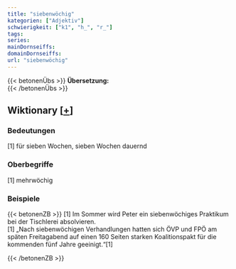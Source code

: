```yaml
---
title: "siebenwöchig"
kategorien: ["Adjektiv"]
schwierigkeit: ["k1", "h_", "r_"]
tags:
series:
mainDornseiffs:
domainDornseiffs:
url: "siebenwöchig"
---
```


{{< betonenÜbs >}}
**Übersetzung:**  
{{< /betonenÜbs >}}

## Wiktionary [[+](https://de.wiktionary.org/wiki/siebenwöchig)]

### Bedeutungen
[1] für sieben Wochen, sieben Wochen dauernd  

### Oberbegriffe
[1] mehrwöchig  

### Beispiele
{{< betonenZB >}}
[1] Im Sommer wird Peter ein siebenwöchiges Praktikum bei der Tischlerei absolvieren.  
[1] „Nach siebenwöchigen Verhandlungen hatten sich ÖVP und FPÖ am späten Freitagabend auf einen 160 Seiten starken Koalitionspakt für die kommenden fünf Jahre geeinigt.“[1]  

{{< /betonenZB >}}

